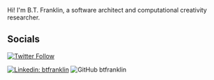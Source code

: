 Hi!  I'm B.T. Franklin, a software architect and computational creativity researcher.

## Socials

[![Twitter Follow](https://img.shields.io/twitter/follow/BT_Franklin?color=1DA1F2&logo=twitter&style=for-the-badge)](https://twitter.com/BT_Franklin)

[![Linkedin: btfranklin](https://img.shields.io/badge/-btfranklin-blue?style=flat-square&logo=Linkedin&logoColor=white&link=https://www.linkedin.com/in/btfranklin/)](https://www.linkedin.com/in/btfranklin/)
![GitHub btfranklin](https://img.shields.io/github/followers/btfranklin?label=follow&style=social)
